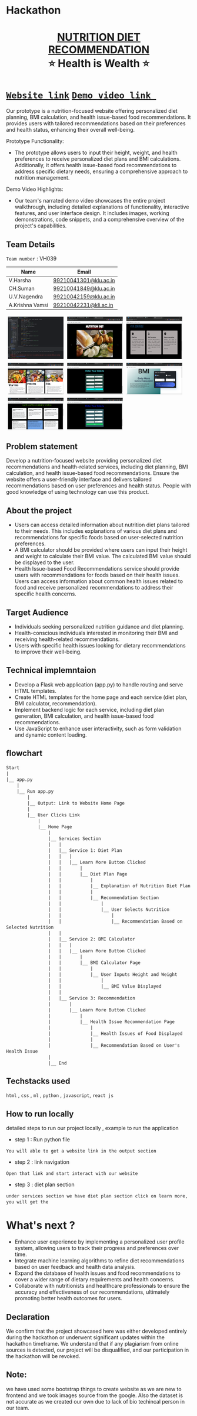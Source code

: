# Hackathon
<h1 align="center" style="border-bottom: none">
    <b>
        <a href="https://www.google.com">NUTRITION DIET RECOMMENDATION </a><br>
    </b>
    ⭐️ Health is Wealth ⭐️ <br>
</h1>

# [`Website link`](http://www.google.com)  [`Demo video link `](https://drive.google.com/file/d/1gCxxrM7mNl41wAqG606lfFXuG7jPMWAs/view?usp=sharing) 
Our prototype is a nutrition-focused website offering personalized diet planning, BMI calculation, and health issue-based food recommendations. It provides users with tailored recommendations based on their preferences and health status, enhancing their overall well-being.

Prototype Functionality:
- The prototype allows users to input their height, weight, and health preferences to receive personalized diet plans and BMI calculations. Additionally, it offers health issue-based food recommendations to address specific dietary needs, ensuring a comprehensive approach to nutrition management.

Demo Video Highlights:
- Our team's narrated demo video showcases the entire project walkthrough, including detailed explanations of functionality, interactive features, and user interface design. It includes images, working demonstrations, code snippets, and a comprehensive overview of the project's capabilities.
## Team Details
`Team number` : VH039

| Name    | Email           |
|---------|-----------------|
| V.Harsha | 99210041301@klu.ac.in |
| CH.Suman | 99210041849@klu.ac.in |
| U.V.Nagendra | 99210042159@klu.ac.in |
| A.Krishna Vamsi | 99210042231@kli.ac.in |

<div style="display: flex; flex-wrap: wrap;">
    <img src="https://github.com/HARSHAVINJAMURI/Hackathon/blob/main/Templates/1.png?raw=true" alt="Image 1" style="width: 30%; margin: 5px;"> 
    <img src="https://github.com/HARSHAVINJAMURI/Hackathon/blob/main/Templates/2.png?raw=true" alt="Image 2" style="width: 30%; margin: 5px;">
    <img src="https://github.com/HARSHAVINJAMURI/Hackathon/blob/main/Templates/3.png?raw=true" alt="Image 3" style="width: 30%; margin: 5px;">
    <img src="https://github.com/HARSHAVINJAMURI/Hackathon/blob/main/Templates/4.png?raw=true" alt="Image 4" style="width: 30%; margin: 5px;">
    <img src="https://github.com/HARSHAVINJAMURI/Hackathon/blob/main/Templates/5.png?raw=true" alt="Image 5" style="width: 30%; margin: 5px;">
    <img src="https://github.com/HARSHAVINJAMURI/Hackathon/blob/main/Templates/6.png?raw=true" alt="Image 6" style="width: 30%; margin: 5px;">
    <img src="https://github.com/HARSHAVINJAMURI/Hackathon/blob/main/Templates/7.png?raw=true" alt="Image 7" style="width: 30%; margin: 5px;">
    <img src="https://github.com/HARSHAVINJAMURI/Hackathon/blob/main/Templates/8.png?raw=true" alt="Image 8" style="width: 30%; margin: 5px;">
</div>

## Problem statement 
Develop a nutrition-focused website providing personalized diet recommendations and health-related services, including diet planning, BMI calculation, and health issue-based food recommendations. Ensure the website offers a user-friendly interface and delivers tailored recommendations based on user preferences and health status. People with good knowledge of using technology can use this product.
## About the project
- Users can access detailed information about nutrition diet plans tailored to their needs. This includes explanations of various diet plans and recommendations for specific foods based on user-selected nutrition preferences.
- A BMI calculator should be provided where users can input their height and weight to calculate their BMI value. The calculated BMI value should be displayed to the user.
- Health Issue-based Food Recommendations service should provide users with recommendations for foods based on their health issues. Users can access information about common health issues related to food and receive personalized recommendations to address their specific health concerns.
## Target Audience
- Individuals seeking personalized nutrition guidance and diet planning.
- Health-conscious individuals interested in monitoring their BMI and receiving health-related recommendations.
- Users with specific health issues looking for dietary recommendations to improve their well-being.
## Technical implemntaion 
- Develop a Flask web application (app.py) to handle routing and serve HTML templates.
- Create HTML templates for the home page and each service (diet plan, BMI calculator, recommendation).
- Implement backend logic for each service, including diet plan generation, BMI calculation, and health issue-based food recommendations.
- Use JavaScript to enhance user interactivity, such as form validation and dynamic content loading.

## flowchart
```
Start
|
|__ app.py
    |
    |__ Run app.py
        |
        |__ Output: Link to Website Home Page
        |
        |__ User Clicks Link
            |
            |__ Home Page
                |
                |__ Services Section
                |   |
                |   |__ Service 1: Diet Plan
                |   |   |
                |   |   |__ Learn More Button Clicked
                |   |       |
                |   |       |__ Diet Plan Page
                |   |           |
                |   |           |__ Explanation of Nutrition Diet Plan
                |   |           |
                |   |           |__ Recommendation Section
                |   |               |
                |   |               |__ User Selects Nutrition
                |   |                   |
                |   |                   |__ Recommendation Based on Selected Nutrition
                |   |
                |   |__ Service 2: BMI Calculator
                |   |   |
                |   |   |__ Learn More Button Clicked
                |   |       |
                |   |       |__ BMI Calculator Page
                |   |           |
                |   |           |__ User Inputs Height and Weight
                |   |               |
                |   |               |__ BMI Value Displayed
                |   |
                |   |__ Service 3: Recommendation
                |       |
                |       |__ Learn More Button Clicked
                |           |
                |           |__ Health Issue Recommendation Page
                |               |
                |               |__ Health Issues of Food Displayed
                |               |
                |               |__ Recommendation Based on User's Health Issue
                |
                |__ End
  ```

## Techstacks used 
`html` , `css` , `ml` , `python` , `javascript`, `react js`
## How to run locally 
detailed steps to run our project locally , example to run the application 
- step 1 : Run python file 
```
You will able to get a website link in the output section
```
- step 2 : link navigation
```
Open that link and start interact with our website
```
- step 3 : diet plan section
```
under services section we have diet plan section click on learn more, you will get the 
```
# What's next ?
- Enhance user experience by implementing a personalized user profile system, allowing users to track their progress and preferences over time.
- Integrate machine learning algorithms to refine diet recommendations based on user feedback and health data analysis.
- Expand the database of health issues and food recommendations to cover a wider range of dietary requirements and health concerns.
- Collaborate with nutritionists and healthcare professionals to ensure the accuracy and effectiveness of our recommendations, ultimately promoting better health outcomes for users.
## Declaration
We confirm that the project showcased here was either developed entirely during the hackathon or underwent significant updates within the hackathon timeframe. We understand that if any plagiarism from online sources is detected, our project will be disqualified, and our participation in the hackathon will be revoked.
## Note:
we have used some bootstrap things to create website as we are new to frontend and we took images source from the google. Also the dataset is not accurate as we created  our own due to lack of bio techincal person in our team.
